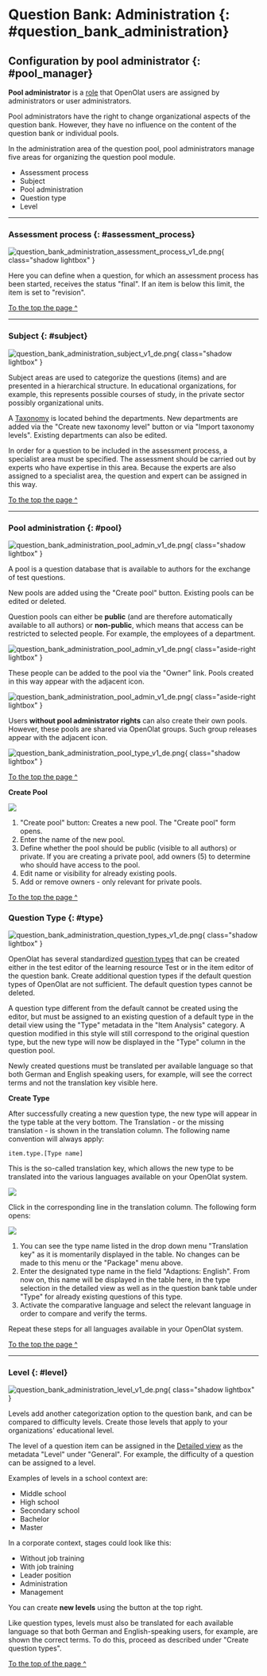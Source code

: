 # Question Bank: Administration {: #question_bank_administration}

## Configuration by pool administrator {: #pool_manager}

**Pool administrator** is a [role](../basic_concepts/Roles_Rights.md) that OpenOlat users are assigned by administrators or user administrators.

Pool administrators have the right to change organizational aspects of the question bank. However, they have no influence on the content of the question bank or individual pools.

In the administration area of the question pool, pool administrators manage five areas for organizing the question pool module.

  * Assessment process
  * Subject
  * Pool administration
  * Question type
  * Level

---

###  Assessment process {: #assessment_process}

![question_bank_administration_assessment_process_v1_de.png](assets/question_bank_administration_assessment_process_v1_de.png){ class="shadow lightbox" }

Here you can define when a question, for which an assessment process has been started, receives the status "final". If an item is below this limit, the item is set to "revision".

[To the top the page ^](#question_bank_administration)

---


###  Subject {: #subject}

![question_bank_administration_subject_v1_de.png](assets/question_bank_administration_subject_v1_de.png){ class="shadow lightbox" }

Subject areas are used to categorize the questions (items) and are presented in a hierarchical structure. In educational organizations, for example, this represents possible courses of study, in the private sector possibly organizational units.

A [Taxonomy](../../manual_admin/administration/Modules_Taxonomy.md) is located behind the departments. New departments are added via the "Create new taxonomy level" button or via "Import taxonomy levels". Existing departments can also be edited.

In order for a question to be included in the assessment process, a specialist area must be specified. The assessment should be carried out by experts who have expertise in this area. Because the experts are also assigned to a specialist area, the question and expert can be assigned in this way.

[To the top the page ^](#question_bank_administration)

---


###  Pool administration {: #pool}

![question_bank_administration_pool_admin_v1_de.png](assets/question_bank_administration_pool_admin_v1_de.png){ class="shadow lightbox" }

A pool is a question database that is available to authors for the exchange of test questions.

New pools are added using the "Create pool" button. Existing pools can be edited or deleted.

Question pools can either be **public** (and are therefore automatically available to all authors) or **non-public**, which means that access can be restricted to selected people. For example, the employees of a department.

![question_bank_administration_pool_admin_v1_de.png](assets/share_pool_64_0_434343_none.png){ class="aside-right lightbox" }

These people can be added to the pool via the "Owner" link. Pools created in this way appear with the adjacent icon.

![question_bank_administration_pool_admin_v1_de.png](assets/group.png){ class="aside-right lightbox" }

Users **without pool administrator rights** can also create their own pools. However, these pools are shared via OpenOlat groups. Such group releases appear with the adjacent icon.

![question_bank_administration_pool_type_v1_de.png](assets/question_bank_administration_pool_type_v1_de.png){ class="shadow lightbox" }

[To the top the page ^](#question_bank_administration)


 **Create Pool**

![](assets/qb_pool_EN.gif)

  1. "Create pool" button: Creates a new pool. The "Create pool" form opens.
  2. Enter the name of the new pool.
  3. Define whether the pool should be public (visible to all authors) or private. If you are creating a private pool, add owners (5) to determine who should have access to the pool.
  4. Edit name or visibility for already existing pools.
  5. Add or remove owners - only relevant for private pools.

[To the top the page ^](#question_bank_administration)


###  Question Type {: #type}

![question_bank_administration_question_types_v1_de.png](assets/question_bank_administration_question_types_v1_de.png){ class="shadow lightbox" }

OpenOlat has several standardized [question types](../learningresources/Test_question_types.md) that can be created either in the test editor of the learning resource Test or in the item editor of the question bank. Create additional question types if the default question types of OpenOlat are not sufficient. The default question types cannot be deleted.

A question type different from the default cannot be created using the editor, but must be assigned to an existing question of a default type in the detail view using the "Type" metadata in the "Item Analysis" category. A question modified in this style will still correspond to the original question type, but the new type will now be displayed in the "Type" column in the question pool.

Newly created questions must be translated per available language so that both German and English speaking users, for example, will see the correct terms and not the translation key visible here.

**Create Type**

After successfully creating a new question type, the new type will appear in the type table at the very bottom. The Translation - or the missing translation - is shown in the translation column. The following name convention will always apply:

    
    
    item.type.[Type name]

This is the so-called translation key, which allows the new type to be translated into the various languages available on your OpenOlat system.

![](assets/qb_qtypes_EN.gif)

Click in the corresponding line in the translation column. The following form opens:

![](assets/qb_translate_EN.gif)

  1. You can see the type name listed in the drop down menu "Translation key" as it is momentarily displayed in the table. No changes can be made to this menu or the "Package" menu above.
  2. Enter the designated type name in the field "Adaptions: English". From now on, this name will be displayed in the table here, in the type selection in the detailed view as well as in the question bank table under "Type" for already existing questions of this type.
  3. Activate the comparative language and select the relevant language in order to compare and verify the terms.

Repeat these steps for all languages available in your OpenOlat system.

[To the top the page ^](#question_bank_administration)

---

###  Level {: #level}

![question_bank_administration_level_v1_de.png](assets/question_bank_administration_level_v1_de.png){ class="shadow lightbox" }

Levels add another categorization option to the question bank, and can be compared to difficulty levels. Create those levels that apply to your organizations' educational level.

The level of a question item can be assigned in the [Detailed view](Item_Detailed_View/#metadata_general) as the metadata "Level" under "General". For example, the difficulty of a question can be assigned to a level.

Examples of levels in a school context are:

* Middle school
* High school
* Secondary school
* Bachelor
* Master

In a corporate context, stages could look like this:

* Without job training
* With job training
* Leader position
* Administration
* Management

You can create **new levels** using the button at the top right.

Like question types, levels must also be translated for each available language so that both German and English-speaking users, for example, are shown the correct terms. To do this, proceed as described under "Create question types".

[To the top of the page ^](#question_bank_administration)

